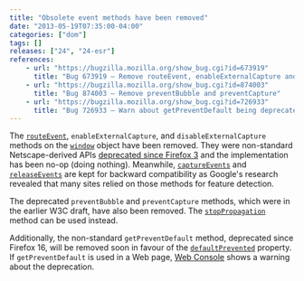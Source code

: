 ```yaml
---
title: "Obsolete event methods have been removed"
date: "2013-05-19T07:35:00-04:00"
categories: ["dom"]
tags: []
releases: ["24", "24-esr"]
references:
    - url: "https://bugzilla.mozilla.org/show_bug.cgi?id=673919"
      title: "Bug 673919 – Remove routeEvent, enableExternalCapture and disableExternalCapture"
    - url: "https://bugzilla.mozilla.org/show_bug.cgi?id=874003"
      title: "Bug 874003 – Remove preventBubble and preventCapture"
    - url: "https://bugzilla.mozilla.org/show_bug.cgi?id=726933"
      title: "Bug 726933 – Warn about getPreventDefault being deprecated"
---
```

The [`routeEvent`](https://developer.mozilla.org/docs/Web/API/window.routeEvent), `enableExternalCapture`, and `disableExternalCapture` methods on the [`window`](https://developer.mozilla.org/docs/Web/API/window) object have been removed. They were non-standard Netscape-derived APIs [deprecated since Firefox 3](https://developer.mozilla.org/docs/Gecko_1.9_Changes_affecting_websites) and the implementation has been no-op (doing nothing). Meanwhile, [`captureEvents`](https://developer.mozilla.org/docs/Web/API/window.captureEvents) and [`releaseEvents`](https://developer.mozilla.org/docs/Web/API/window.releaseEvents) are kept for backward compatibility as Google's research revealed that many sites relied on those methods for feature detection.

The deprecated `preventBubble` and `preventCapture` methods, which were in the earlier W3C draft, have also been removed. The [`stopPropagation`](https://developer.mozilla.org/docs/Web/API/event.stopPropagation) method can be used instead.

Additionally, the non-standard `getPreventDefault` method, deprecated since Firefox 16, will be removed soon in favour of the [`defaultPrevented`](https://developer.mozilla.org/docs/Web/API/event.defaultPrevented) property. If `getPreventDefault` is used in a Web page, [Web Console](https://developer.mozilla.org/docs/Tools/Web_Console) shows a warning about the deprecation.

